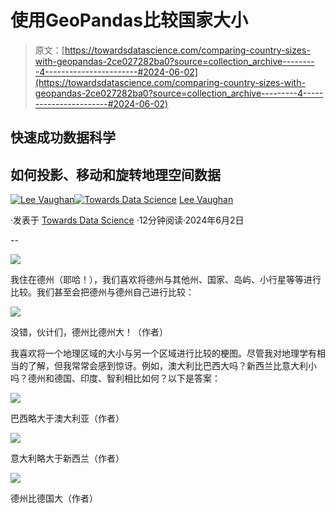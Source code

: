 # 使用GeoPandas比较国家大小

> 原文：[https://towardsdatascience.com/comparing-country-sizes-with-geopandas-2ce027282ba0?source=collection_archive---------4-----------------------#2024-06-02](https://towardsdatascience.com/comparing-country-sizes-with-geopandas-2ce027282ba0?source=collection_archive---------4-----------------------#2024-06-02)

## 快速成功数据科学

## 如何投影、移动和旋转地理空间数据

[](https://medium.com/@lee_vaughan?source=post_page---byline--2ce027282ba0--------------------------------)[![Lee Vaughan](../Images/9f6b90bb76102f438ab0b9a4a62ffa3f.png)](https://medium.com/@lee_vaughan?source=post_page---byline--2ce027282ba0--------------------------------)[](https://towardsdatascience.com/?source=post_page---byline--2ce027282ba0--------------------------------)[![Towards Data Science](../Images/a6ff2676ffcc0c7aad8aaf1d79379785.png)](https://towardsdatascience.com/?source=post_page---byline--2ce027282ba0--------------------------------) [Lee Vaughan](https://medium.com/@lee_vaughan?source=post_page---byline--2ce027282ba0--------------------------------)

·发表于 [Towards Data Science](https://towardsdatascience.com/?source=post_page---byline--2ce027282ba0--------------------------------) ·12分钟阅读·2024年6月2日

--

![](../Images/1c68c3ac6e020281bbb1ae46bf679d01.png)

我住在德州（耶哈！），我们喜欢将德州与其他州、国家、岛屿、小行星等等进行比较。我们甚至会把德州与德州自己进行比较：

![](../Images/1a620aa0df32a83194c83cacb92386d5.png)

没错，伙计们，德州比德州大！（作者）

我喜欢将一个地理区域的大小与另一个区域进行比较的梗图。尽管我对地理学有相当的了解，但我常常会感到惊讶。例如，澳大利比巴西大吗？新西兰比意大利小吗？德州和德国、印度、智利相比如何？以下是答案：

![](../Images/01a628740a8069af7966e3b06ea6d78a.png)

巴西略大于澳大利亚（作者）

![](../Images/a3c15cb9dd8e2172cfc7b34abd51f43c.png)

意大利略大于新西兰（作者）

![](../Images/b0d8e1a11243e6d61a9cca025cde2b5c.png)

德州比德国大（作者）
